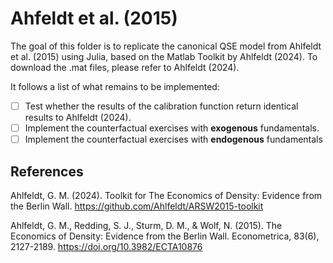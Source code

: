# Ahfeldt et al. (2015)

The goal of this folder is to replicate the canonical QSE model from Ahlfeldt et al. (2015) using Julia, based on the Matlab Toolkit by Ahlfeldt (2024). To download the .mat files, please refer to Ahlfeldt (2024).

It follows a list of what remains to be implemented:
- [ ] Test whether the results of the calibration function return identical results to Ahlfeldt (2024).
- [ ] Implement the counterfactual exercises with **exogenous** fundamentals.
- [ ] Implement the counterfactual exercises with **endogenous** fundamentals

## References

Ahlfeldt, G. M. (2024). Toolkit for The Economics of Density: Evidence from the Berlin Wall. https://github.com/Ahlfeldt/ARSW2015-toolkit

Ahlfeldt, G. M., Redding, S. J., Sturm, D. M., & Wolf, N. (2015). The Economics of Density: Evidence from the Berlin Wall. Econometrica, 83(6), 2127-2189. https://doi.org/10.3982/ECTA10876